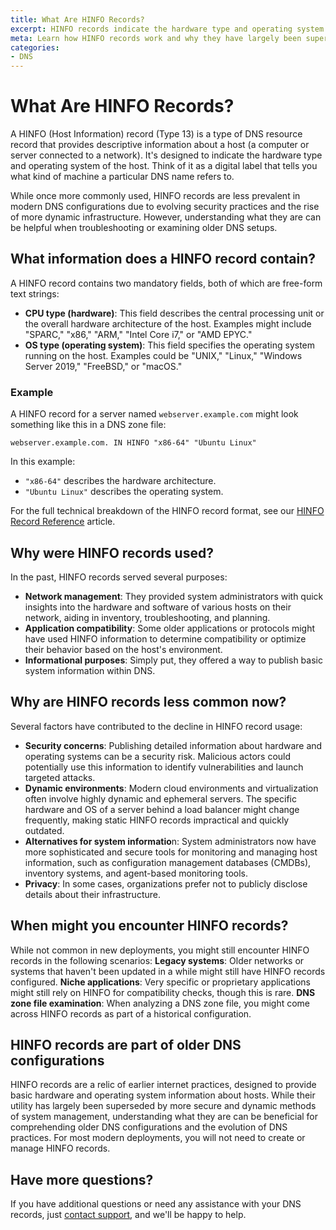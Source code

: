 ```yaml
---
title: What Are HINFO Records?
excerpt: HINFO records indicate the hardware type and operating system of the host.
meta: Learn how HINFO records work and why they have largely been superseded.
categories:
- DNS
---
```


# What Are HINFO Records?

A HINFO (Host Information) record (Type 13) is a type of DNS resource record that provides descriptive information about a host (a computer or server connected to a network). It's designed to indicate the hardware type and operating system of the host. Think of it as a digital label that tells you what kind of machine a particular DNS name refers to.

While once more commonly used, HINFO records are less prevalent in modern DNS configurations due to evolving security practices and the rise of more dynamic infrastructure. However, understanding what they are can be helpful when troubleshooting or examining older DNS setups.

## What information does a HINFO record contain?
A HINFO record contains two mandatory fields, both of which are free-form text strings:
- **CPU type (hardware)**: This field describes the central processing unit or the overall hardware architecture of the host. Examples might include "SPARC," "x86," "ARM," "Intel Core i7," or "AMD EPYC."
- **OS type (operating system)**: This field specifies the operating system running on the host. Examples could be "UNIX," "Linux," "Windows Server 2019," "FreeBSD," or "macOS."

### Example

A HINFO record for a server named `webserver.example.com` might look something like this in a DNS zone file:
```
webserver.example.com. IN HINFO "x86-64" "Ubuntu Linux"
```
In this example:
- `"x86-64"` describes the hardware architecture.
- `"Ubuntu Linux"` describes the operating system.
  
For the full technical breakdown of the HINFO record format, see our [HINFO Record Reference](/articles/hinfo-record-reference/) article.

## Why were HINFO records used?
In the past, HINFO records served several purposes:
- **Network management**: They provided system administrators with quick insights into the hardware and software of various hosts on their network, aiding in inventory, troubleshooting, and planning.
- **Application compatibility**: Some older applications or protocols might have used HINFO information to determine compatibility or optimize their behavior based on the host's environment.
- **Informational purposes**: Simply put, they offered a way to publish basic system information within DNS.

## Why are HINFO records less common now?
Several factors have contributed to the decline in HINFO record usage:
- **Security concerns**: Publishing detailed information about hardware and operating systems can be a security risk. Malicious actors could potentially use this information to identify vulnerabilities and launch targeted attacks.
- **Dynamic environments**: Modern cloud environments and virtualization often involve highly dynamic and ephemeral servers. The specific hardware and OS of a server behind a load balancer might change frequently, making static HINFO records impractical and quickly outdated.
- **Alternatives for system informatio**n: System administrators now have more sophisticated and secure tools for monitoring and managing host information, such as configuration management databases (CMDBs), inventory systems, and agent-based monitoring tools.
- **Privacy**: In some cases, organizations prefer not to publicly disclose details about their infrastructure.

## When might you encounter HINFO records?
While not common in new deployments, you might still encounter HINFO records in the following scenarios:
**Legacy systems**: Older networks or systems that haven't been updated in a while might still have HINFO records configured.
**Niche applications**: Very specific or proprietary applications might still rely on HINFO for compatibility checks, though this is rare.
**DNS zone file examination**: When analyzing a DNS zone file, you might come across HINFO records as part of a historical configuration.

## HINFO records are part of older DNS configurations
HINFO records are a relic of earlier internet practices, designed to provide basic hardware and operating system information about hosts. While their utility has largely been superseded by more secure and dynamic methods of system management, understanding what they are can be beneficial for comprehending older DNS configurations and the evolution of DNS practices. For most modern deployments, you will not need to create or manage HINFO records.

## Have more questions?
If you have additional questions or need any assistance with your DNS records, just [contact support](https://dnsimple.com/feedback), and we'll be happy to help.
